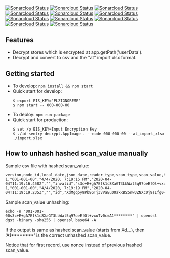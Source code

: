[![Sonarcloud Status](https://sonarcloud.io/api/project_badges/measure?project=tarlety_id_sentry_decrypt&branch=master&metric=bugs)](https://sonarcloud.io/dashboard?id=tarlety_id_sentry_decrypt)
[![Sonarcloud Status](https://sonarcloud.io/api/project_badges/measure?project=tarlety_id_sentry_decrypt&branch=master&metric=code_smells)](https://sonarcloud.io/dashboard?id=tarlety_id_sentry_decrypt)
[![Sonarcloud Status](https://sonarcloud.io/api/project_badges/measure?project=tarlety_id_sentry_decrypt&branch=master&metric=coverage)](https://sonarcloud.io/dashboard?id=tarlety_id_sentry_decrypt)
[![Sonarcloud Status](https://sonarcloud.io/api/project_badges/measure?project=tarlety_id_sentry_decrypt&branch=master&metric=duplicated_lines_density)](https://sonarcloud.io/dashboard?id=tarlety_id_sentry_decrypt)
[![Sonarcloud Status](https://sonarcloud.io/api/project_badges/measure?project=tarlety_id_sentry_decrypt&branch=master&metric=ncloc)](https://sonarcloud.io/dashboard?id=tarlety_id_sentry_decrypt)
[![Sonarcloud Status](https://sonarcloud.io/api/project_badges/measure?project=tarlety_id_sentry_decrypt&branch=master&metric=sqale_rating)](https://sonarcloud.io/dashboard?id=tarlety_id_sentry_decrypt)
[![Sonarcloud Status](https://sonarcloud.io/api/project_badges/measure?project=tarlety_id_sentry_decrypt&branch=master&metric=alert_status)](https://sonarcloud.io/dashboard?id=tarlety_id_sentry_decrypt)
[![Sonarcloud Status](https://sonarcloud.io/api/project_badges/measure?project=tarlety_id_sentry_decrypt&branch=master&metric=reliability_rating)](https://sonarcloud.io/dashboard?id=tarlety_id_sentry_decrypt)
[![Sonarcloud Status](https://sonarcloud.io/api/project_badges/measure?project=tarlety_id_sentry_decrypt&branch=master&metric=security_rating)](https://sonarcloud.io/dashboard?id=tarlety_id_sentry_decrypt)
[![Sonarcloud Status](https://sonarcloud.io/api/project_badges/measure?project=tarlety_id_sentry_decrypt&branch=master&metric=sqale_index)](https://sonarcloud.io/dashboard?id=tarlety_id_sentry_decrypt)
[![Sonarcloud Status](https://sonarcloud.io/api/project_badges/measure?project=tarlety_id_sentry_decrypt&branch=master&metric=vulnerabilities)](https://sonarcloud.io/dashboard?id=tarlety_id_sentry_decrypt)

## Features

- Decrypt stores which is encrypted at app.getPath('userData').
- Decrypt and convert to csv and the "at" import xlsx format.

## Getting started

- To develop: ```npm install && npm start```
- Quick start for develop:
  ```
  $ export EIS_KEY='PLZIGNOREME'
  $ npm start -- 000-000-00
  ```
- To deploy: ```npm run package```
- Quick start for produciton:
  ```
  $ set /p EIS_KEY=Input Encryption Key
  $ ./id-sentry-decrypt.AppImage . --node 000-000-00 --at_import_xlsx ./import.xlsx
  ```

## How to unhash hashed scan_value manually

Sample csv file with hashed scan_value:

```csv
version,node_id,local_date,json_date,reader_type,scan_type,scan_value,hashed
1,"001-001-00","4/4/2020, 7:19:16 PM","2020-04-04T11:19:16.458Z","","invalid","s3c+E+gA7Efk1c8XaGT3LbWat5q97oeEfOl+vxuTv0c=",true
1,"001-001-00","4/4/2020, 7:19:19 PM","2020-04-04T11:19:19.235Z","","id","XdMgqoy9Pb8GTj3vVaEuO0akRBS5nw3ZNXc0j9sIfg0=",true
```

Sample scan_value unhashing:

```
echo -n "001-001-00s3c+E+gA7Efk1c8XaGT3LbWat5q97oeEfOl+vxuTv0c=A1********" | openssl dgst -binary -sha256 | openssl base64 -A
```

If the output is same as hashed scan_value (starts from Xd...), then 'A1********' is the correct unhashed scan_value.

Notice that for first record, use nonce instead of previous hashed scan_value.

